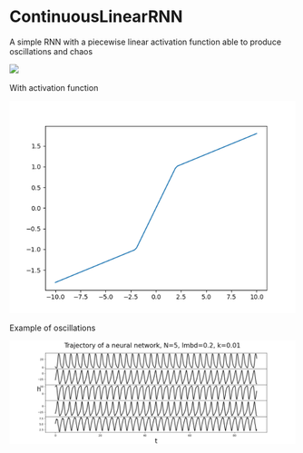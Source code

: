 # ContinuousLinearRNN
 A simple RNN with a piecewise linear activation function able to produce oscillations and chaos

<img src="https://render.githubusercontent.com/render/math?math=\frac{dh}{dt} = -h %2B W \sigma(h) %2B b"> 

With activation function 

![Activation_function](https://github.com/ptolmachev/ContinuousLinearRNN/blob/main/img/activation_function.png)

Example of oscillations

![Oscillations example](https://github.com/ptolmachev/ContinuousLinearRNN/blob/main/img/multidimensional_oscillations.png)